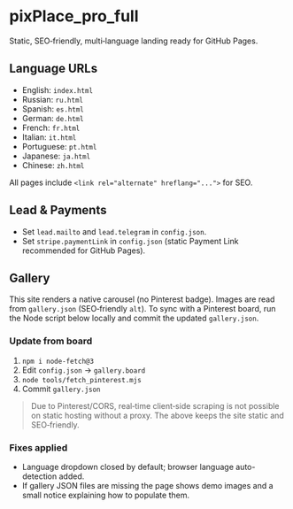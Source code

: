 # pixPlace_pro_full

Static, SEO‑friendly, multi‑language landing ready for GitHub Pages.

## Language URLs
- English: `index.html`
- Russian: `ru.html`
- Spanish: `es.html`
- German: `de.html`
- French: `fr.html`
- Italian: `it.html`
- Portuguese: `pt.html`
- Japanese: `ja.html`
- Chinese: `zh.html`

All pages include `<link rel="alternate" hreflang="...">` for SEO.

## Lead & Payments
- Set `lead.mailto` and `lead.telegram` in `config.json`.
- Set `stripe.paymentLink` in `config.json` (static Payment Link recommended for GitHub Pages).

## Gallery
This site renders a native carousel (no Pinterest badge). Images are read from `gallery.json` (SEO‑friendly `alt`).
To sync with a Pinterest board, run the Node script below locally and commit the updated `gallery.json`.

### Update from board
1. `npm i node-fetch@3`
2. Edit `config.json` → `gallery.board`
3. `node tools/fetch_pinterest.mjs`
4. Commit `gallery.json`

> Due to Pinterest/CORS, real‑time client‑side scraping is not possible on static hosting without a proxy. The above keeps the site static and SEO‑friendly.



### Fixes applied
- Language dropdown closed by default; browser language auto-detection added.
- If gallery JSON files are missing the page shows demo images and a small notice explaining how to populate them.
